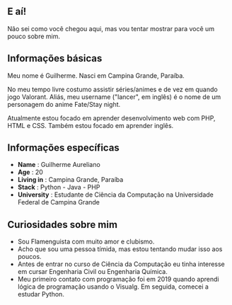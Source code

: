 ## E aí!

Não sei como você chegou aqui, mas vou tentar mostrar para você um pouco sobre mim.

## Informações básicas

Meu nome é Guilherme. Nasci em Campina Grande, Paraíba.

No meu tempo livre costumo assistir séries/animes e de vez em quando jogo Valorant. Aliás, meu username ("lancer", em inglês) é o nome de um personagem do anime Fate/Stay night.

Atualmente estou focado em aprender desenvolvimento web com PHP, HTML e CSS. Também estou focado em aprender inglês.

## Informações específicas

* **Name** : Guilherme Aureliano
* **Age** : 20
* **Living in** : Campina Grande, Paraíba
* **Stack** : Python - Java - PHP
* **University** : Estudante de Ciência da Computação na Universidade Federal de Campina Grande

## Curiosidades sobre mim

* Sou Flamenguista com muito amor e clubismo.
* Acho que sou uma pessoa tímida, mas estou tentando mudar isso aos poucos.
* Antes de entrar no curso de Ciência da Computação eu tinha interesse em cursar Engenharia Civil ou Engenharia Química.
* Meu primeiro contato com programação foi em 2019 quando aprendi lógica de programação usando o Visualg. Em seguida, comecei a estudar Python.
